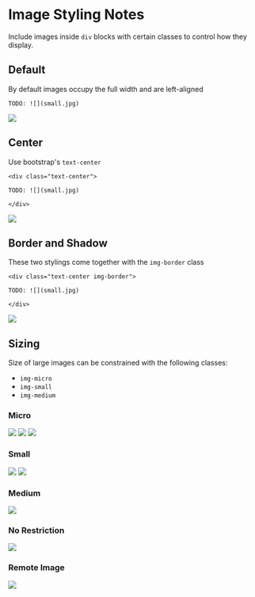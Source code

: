 # Image Styling Notes

Include images inside `div` blocks with certain classes to control how they display.

## Default

By default images occupy the full width and are left-aligned

```
TODO: ![](small.jpg)
```

![](small.jpg)

## Center

Use bootstrap's `text-center`

```
<div class="text-center">

TODO: ![](small.jpg)

</div>
```

<div class="text-center">

![](small.jpg)

</div>

## Border and Shadow

These two stylings come together with the `img-border` class


```
<div class="text-center img-border">

TODO: ![](small.jpg)

</div>
```

<div class="text-center img-border">

![](small.jpg)

</div>

## Sizing

Size of large images can be constrained with the following classes:

* `img-micro`
* `img-small`
* `img-medium`

### Micro

<div class="text-center img-border img-micro">

![](large.jpg)
![](large.jpg)
![](large.jpg)

</div>

### Small

<div class="text-center img-border img-small">

![](large.jpg)
![](large.jpg)

</div>

### Medium

<div class="text-center img-border img-medium">

![](large.jpg)

</div>

### No Restriction

<div class="text-center img-border">

![](large.jpg)

</div>

### Remote Image

<div class="text-center img-border">

![](https://mods.org/wp-content/uploads/2017/02/test-image.png)

</div>